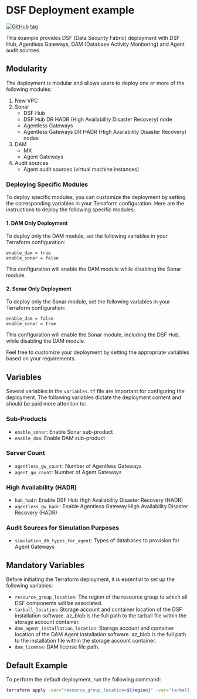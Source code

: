# DSF Deployment example
[![GitHub tag](https://img.shields.io/github/v/tag/imperva/dsfkit.svg)](https://github.com/imperva/dsfkit/tags)

This example provides DSF (Data Security Fabric) deployment with DSF Hub, Agentless Gateways, DAM (Database Activity Monitoring) and Agent audit sources.

## Modularity
The deployment is modular and allows users to deploy one or more of the following modules:

1. New VPC
2. Sonar
   - DSF Hub
   - DSF Hub DR HADR (High Availability Disaster Recovery) node
   - Agentless Gateways
   - Agentless Gateways DR HADR (High Availability Disaster Recovery) nodes
3. DAM
   - MX
   - Agent Gateways
4. Audit sources
   - Agent audit sources (virtual machine instances)

### Deploying Specific Modules

To deploy specific modules, you can customize the deployment by setting the corresponding variables in your Terraform configuration. Here are the instructions to deploy the following specific modules:

#### 1. DAM Only Deployment

To deploy only the DAM module, set the following variables in your Terraform configuration:
```
enable_dam = true
enable_sonar = false
```

This configuration will enable the DAM module while disabling the Sonar module.

#### 2. Sonar Only Deployment

To deploy only the Sonar module, set the following variables in your Terraform configuration:
```
enable_dam = false
enable_sonar = true
```

This configuration will enable the Sonar module, including the DSF Hub, while disabling the DAM module.

Feel free to customize your deployment by setting the appropriate variables based on your requirements.

## Variables
Several variables in the `variables.tf` file are important for configuring the deployment. The following variables dictate the deployment content and should be paid more attention to:

### Sub-Products
- `enable_sonar`: Enable Sonar sub-product
- `enable_dam`: Enable DAM sub-product

### Server Count
- `agentless_gw_count`: Number of Agentless Gateways
- `agent_gw_count`: Number of Agent Gateways

### High Availability (HADR)
- `hub_hadr`: Enable DSF Hub High Availability Disaster Recovery (HADR)
- `agentless_gw_hadr`: Enable Agentless Gateway High Availability Disaster Recovery (HADR)

### Audit Sources for Simulation Purposes
- `simulation_db_types_for_agent`: Types of databases to provision for Agent Gateways

## Mandatory Variables
Before initiating the Terraform deployment, it is essential to set up the following variables:
- `resource_group_location`: The region of the resource group to which all DSF components will be associated.
- `tarball_location`: Storage account and container location of the DSF installation software. az_blob is the full path to the tarball file within the storage account container. 
- `dam_agent_installation_location`: Storage account and container location of the DAM Agent installation software. az_blob is the full path to the installation file within the storage account container.
- `dam_license`: DAM license file path.

## Default Example
To perform the default deployment, run the following command:

```bash
terraform apply -var="resource_group_location=${region}" -var='tarball_location={"az_resource_group": "${storage-resource-group}", "az_storage_account":"${storage_account_name}","az_container":"${container_name}","az_blob":"jsonar-4.13.0.10.0.tar.gz"}' -var='dam_agent_installation_location={"az_resource_group": "${storage-resource-group}", "az_storage_account":"${storage_account_name}","az_container":"${container_name}","az_blob":"Imperva-ragent-UBN-px86_64-b14.6.0.60.0.636085.bsx"}' -var="dam_license=/path/to/license/file" -auto-approve
```
